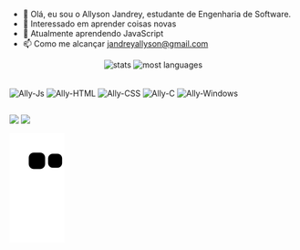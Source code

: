 - 👋 Olá, eu sou o Allyson Jandrey, estudante de Engenharia de Software.
- 👀 Interessado em aprender coisas novas 
- 🌱 Atualmente aprendendo JavaScript
- 📫 Como me alcançar jandreyallyson@gmail.com

 <p align="center">
<img width="530em" src="https://github-readme-stats.vercel.app/api?username=AllyJandrey&show_icons=true&theme=dark" alt="stats"/>
<img width="530em" src="https://github-readme-stats.vercel.app/api/top-langs/?username=AllyJandrey&layout=compact&theme=dark" alt="most languages"/>
</p>
  

  <div style="display: inline_block"><br>
  <img align="center" alt="Ally-Js" src="https://img.shields.io/badge/JavaScript-F7DF1E?style=for-the-badge&logo=javascript&logoColor=black">
  <img align="center" alt="Ally-HTML" src="https://img.shields.io/badge/HTML5-E34F26?style=for-the-badge&logo=html5&logoColor=white">
  <img align="center" alt="Ally-CSS" src="https://img.shields.io/badge/CSS3-1572B6?style=for-the-badge&logo=css3&logoColor=white">
   <img align="center" alt="Ally-C" src="https://img.shields.io/badge/C-00599C?style=for-the-badge&logo=c&logoColor=white">
   <img align="center" alt="Ally-Windows" src="https://img.shields.io/badge/Windows-017AD7?style=for-the-badge&logo=windows&logoColor=white">

  ##
  
  <div>
   <a href = "mailto:jandreyallyson@gmail.com"><img src="https://img.shields.io/badge/-Gmail-%23333?style=for-the-badge&logo=gmail&logoColor=white" target="_blank"></a>
   <a href = "https://www.linkedin.com/in/allyson-menezes-jandrey-a295a8225/"><img src="(https://img.shields.io/badge/LinkedIn-0077B5?style=for-the-badge&logo=linkedin&logoColor=white" target="_blank"></a>
   
  
  ![Snake animation](https://github.com/Sunyko/Sunyko/blob/output/github-contribution-grid-snake.svg)
  
  </div>
